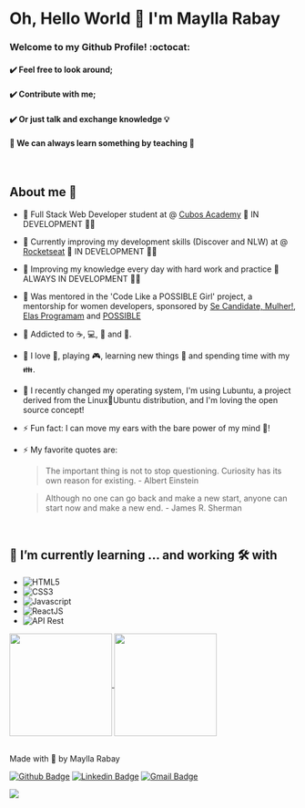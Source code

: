 # Oh, Hello World 👋 I'm Maylla Rabay

### Welcome to my Github Profile! :octocat:

#### ✔️ Feel free to look around;
#### ✔️ Contribute with me;
#### ✔️ Or just talk and exchange knowledge 💡
#### 🚀 We can always learn something by teaching 🚀

<br />

## About me 🐉
  - 📖 Full Stack Web Developer student at @ <a href="https://www.cubos.academy/" target="_blank">Cubos Academy</a>  🚧 IN DEVELOPMENT 🚀🚧
  - 📖 Currently improving my development skills (Discover and NLW) at @ <a href="https://rocketseat.com.br/" target="_blank">Rocketseat</a>  🚧 IN DEVELOPMENT 🚀🚧
  - 📖 Improving my knowledge every day with hard work and practice 🚧 ALWAYS IN DEVELOPMENT 🚀🚧
  - 📖 Was mentored in the 'Code Like a POSSIBLE Girl' project, a mentorship for women developers, sponsored by <a href="https://www.linkedin.com/company/se-candidate-mulher/" target="_blank">Se Candidate, Mulher!</a>, <a href="https://www.linkedin.com/company/elasprogramam/" target="_blank">Elas Programam<a/> and [POSSIBLE](https://www.linkedin.com/company/possible-com/)
  - 💭 Addicted to ☕, 💻, 🍫 and 🎼.
  - 💭 I love :dog:, playing 🎮, learning new things 🧠 and spending time with my 👪.
  - 💭 I recently changed my operating system, I'm using Lubuntu, a project derived from the Linux🐧Ubuntu distribution, and I'm loving the open source concept!
  - ⚡ Fun fact: I can move my ears with the bare power of my mind 🤯!
  - ⚡ My favorite quotes are:
  
      > The important thing is not to stop questioning. Curiosity has its own reason for existing.
          - Albert Einstein

      > Although no one can go back and make a new start, anyone can start now and make a new end.
          - James R. Sherman

<br />

## 🌱 I’m currently learning ... and working 🛠️ with
  - ![HTML5](https://img.shields.io/badge/-HTML5-red)
  - ![CSS3](https://img.shields.io/badge/-CSS3-blue)
  - ![Javascript](https://img.shields.io/badge/-Javascript-orange) 
  - ![ReactJS](https://img.shields.io/badge/-ReactJS-45D1FD)
  - ![API Rest](https://img.shields.io/badge/-API%20Rest-purple)

<a href="https://github.com/MayllaRabay">
  <img height="180em" align="center" src="https://github-readme-stats.vercel.app/api?username=MayllaRabay&count_private=true&show_icons=true&theme=omni&hide_border=true&include_all_commits=true&layout=compact&)" />
</a>

<a href="https://github.com/MayllaRabay">
  <img height="180em" align="center" src="https://github-readme-stats.vercel.app/api/top-langs/?username=MayllaRabay&langs_count=8&layout=compact&theme=omni&hide_border=true&include_all_commits=true&count_private=true&)" />
</a>

<br />
<br />

Made with 💜 by Maylla Rabay

[![Github Badge](https://img.shields.io/badge/-Github-000?style=flat-square&logo=Github&logoColor=white&link=https://github.com/MayllaRabay)](https://github.com/MayllaRabay)
[![Linkedin Badge](https://img.shields.io/badge/-Linkedin-blue?style=flat-square&logo=Linkedin&logoColor=white&link=https://www.linkedin.com/in/mayllarabay/)](https://www.linkedin.com/in/mayllarabay/) 
[![Gmail Badge](https://img.shields.io/badge/-mayllarabay@gmail.com-c14438?style=flat-square&logo=Gmail&logoColor=white&link=mailto:mayllarabay@gmail.com)](mailto:mayllarabay@gmail.com)

<img src="https://komarev.com/ghpvc/?username=MayllaRabay&label=Profile%20views&color=0e75b6&style=flat" />

